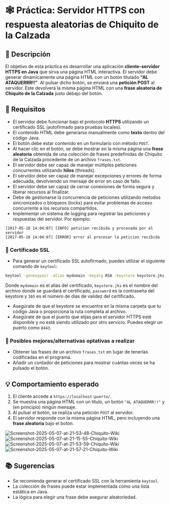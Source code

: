 # 🕸️ Práctica: Servidor HTTPS con respuesta aleatorias de Chiquito de la Calzada

## 🧾 Descripción

El objetivo de esta práctica es desarrollar una aplicación **cliente-servidor HTTPS en Java** que sirva una página HTML interactiva. El servidor debe generar dinámicamente una página HTML con un botón titulado **"AL ATAQUERRR!!"**. Al pulsar dicho botón, se enviará una **petición POST** al servidor. Este devolverá la misma página HTML con una **frase aleatoria de Chiquito de la Calzada** justo debajo del botón.

## 🎯 Requisitos

- El servidor debe funcionar bajo el protocolo **HTTPS** utilizando un certificado SSL (autofirmado para pruebas locales).
- El contenido HTML debe generarse manualmente como **texto** dentro del código Java.
- El botón debe estar contenido en un formulario con método `POST`.
- Al hacer clic en el botón, se debe mostrar en la misma página una **frase aleatoria** obtenida de una colección de frases predefinidas de Chiquito de la Calzada procedente de un archivo `frases.txt`.
- El servidor debe ser capaz de manejar múltiples peticiones concurrentes utilizando **hilos** (threads).
- El servidor debe ser capaz de manejar excepciones y errores de forma adecuada, devolviendo un mensaje de error en caso de fallo.
- El servidor debe ser capaz de cerrar conexiones de forma segura y liberar recursos al finalizar.
- Debe de gestionarse la concurrencia de peticiones utilizando metodos sincronizados o bloqueos (locks) para evitar problemas de acceso concurrente a los recursos compartidos.
- Implementar un sistema de logging para registrar las peticiones y respuestas del servidor. 
Por ejemplo: 
```log
[2017-05-18 14:04:07] [INFO] peticion recibida y procesada por el servidor
[2017-05-18 14:04:07] [ERROR] error al procesar la peticion recibida
```

### 🔑 Certificado SSL
- Para generar un certificado SSL autofirmado, puedes utilizar el siguiente comando de `keytool`:

```bash
keytool -genkeypair -alias mydomain -keyalg RSA -keystore keystore.jks -storepass password -validity 365
```
Donde `mydomain` es el alias del certificado, `keystore.jks` es el nombre del archivo donde se guardará el certificado, `password` es la contraseña del keystore y `365` es el número de días de validez del certificado.
- Asegúrate de que el keystore se encuentre en la misma carpeta que tu código Java o proporciona la ruta completa al archivo.
- Asegúrate de que el puerto que elijas para el servidor HTTPS esté disponible y no esté siendo utilizado por otro servicio. Puedes elegir un puerto como `8443`.

### 🔌 Posibles mejoras/alternativas optativas a realizar
- Obtener las frases de un archivo `frases.txt` en lugar de tenerlas codificadas en el programa.
- Añadir un contador de peticiones para mostrar cuántas veces se ha pulsado el botón.

## 💡 Comportamiento esperado

1. El cliente accede a `https://localhost:puerto/`.
2. Se muestra una página HTML con un título, un botón `"AL ATAQUERRR!!"` y (en principio) ningún mensaje.
3. Al pulsar el botón, se realiza una petición `POST` al servidor.
4. El servidor responde con la misma página HTML, pero incluyendo una **frase aleatoria** bajo el botón.

<img src="https://i.ibb.co/PG1R9nNn/Screenshot-2025-05-07-at-21-53-48-Chiquito-Wiki.png" alt="Screenshot-2025-05-07-at-21-53-48-Chiquito-Wiki" border="0">
<img src="https://i.ibb.co/mrnfdG5K/Screenshot-2025-05-07-at-21-15-55-Chiquito-Wiki.png" alt="Screenshot-2025-05-07-at-21-15-55-Chiquito-Wiki" border="0">
<img src="https://i.ibb.co/RkpdxgsD/Screenshot-2025-05-07-at-21-53-59-Chiquito-Wiki.png" alt="Screenshot-2025-05-07-at-21-53-59-Chiquito-Wiki" border="0">
<img src="https://i.ibb.co/NgrSwSXT/Screenshot-2025-05-07-at-21-57-21-Chiquito-Wiki.png" alt="Screenshot-2025-05-07-at-21-57-21-Chiquito-Wiki" border="0">

## 📚 Sugerencias
- Se recomienda generar el certificado SSL con la herramienta `keytool`.
- La colección de frases puede estar implementada como una lista estática en Java.
- La lógica para elegir una frase debe asegurar aleatoriedad.



